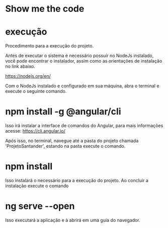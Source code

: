 # Show me the code

# execução

Procedimento para a execução do projeto.

Antes de executar o sistema é necessário possuír no NodeJs instalado, você pode encontrar o instalador, assim como as orientações de instalação no link abaixo.

https://nodejs.org/en/

Com o NodeJs instalado e configurado em sua máquina, abra o terminal e execute o seguinte comando.

# npm install -g @angular/cli

Isso irá instalar a interface de comandos do Angular, para mais informações acesse: https://cli.angular.io/

Após isso, no terminal, navegue até a pasta do projeto chamada 'ProjetoSantander', estando na pasta execute o comando.

# npm install

Isso instalará o necessário para a execução do projeto.
Ao concluir a instalação execute o comando

# ng serve --open

Isso executará a aplicação e à abrirá em uma guia do navegador.



